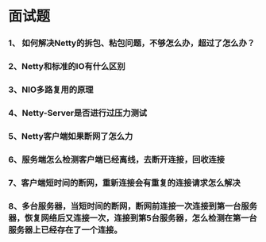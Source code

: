 # 面试题

### 1、 如何解决Netty的拆包、粘包问题，不够怎么办，超过了怎么办？

### 2、Netty和标准的IO有什么区别

### 3、NIO多路复用的原理

### 4、Netty-Server是否进行过压力测试

### 5、Netty客户端如果断网了怎么力

### 6、服务端怎么检测客户端已经离线，去断开连接，回收连接

### 7、客户端短时间的断网，重新连接会有重复的连接请求怎么解决

### 8、多台服务器，当短时间的断网，断网前连接一次连接到第一台服务器，恢复网络后又连接一次，连接到第5台服务器，怎么检测在第一台服务器上已经存在了一个连接。